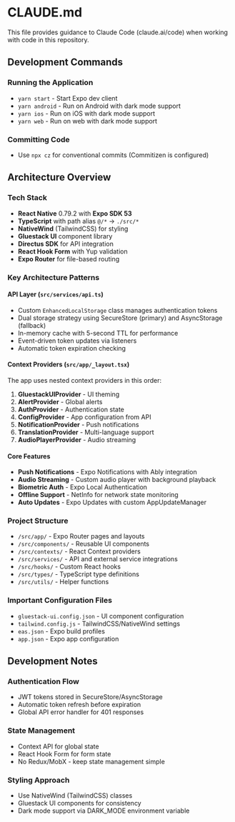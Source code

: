 # CLAUDE.md

This file provides guidance to Claude Code (claude.ai/code) when working with code in this repository.

## Development Commands

### Running the Application
- `yarn start` - Start Expo dev client
- `yarn android` - Run on Android with dark mode support
- `yarn ios` - Run on iOS with dark mode support 
- `yarn web` - Run on web with dark mode support

### Committing Code
- Use `npx cz` for conventional commits (Commitizen is configured)

## Architecture Overview

### Tech Stack
- **React Native** 0.79.2 with **Expo SDK 53**
- **TypeScript** with path alias `@/*` → `./src/*`
- **NativeWind** (TailwindCSS) for styling
- **Gluestack UI** component library
- **Directus SDK** for API integration
- **React Hook Form** with Yup validation
- **Expo Router** for file-based routing

### Key Architecture Patterns

#### API Layer (`src/services/api.ts`)
- Custom `EnhancedLocalStorage` class manages authentication tokens
- Dual storage strategy using SecureStore (primary) and AsyncStorage (fallback)
- In-memory cache with 5-second TTL for performance
- Event-driven token updates via listeners
- Automatic token expiration checking

#### Context Providers (`src/app/_layout.tsx`)
The app uses nested context providers in this order:
1. **GluestackUIProvider** - UI theming
2. **AlertProvider** - Global alerts
3. **AuthProvider** - Authentication state
4. **ConfigProvider** - App configuration from API
5. **NotificationProvider** - Push notifications
6. **TranslationProvider** - Multi-language support
7. **AudioPlayerProvider** - Audio streaming

#### Core Features
- **Push Notifications** - Expo Notifications with Ably integration
- **Audio Streaming** - Custom audio player with background playback
- **Biometric Auth** - Expo Local Authentication
- **Offline Support** - NetInfo for network state monitoring
- **Auto Updates** - Expo Updates with custom AppUpdateManager

### Project Structure
- `/src/app/` - Expo Router pages and layouts
- `/src/components/` - Reusable UI components
- `/src/contexts/` - React Context providers
- `/src/services/` - API and external service integrations
- `/src/hooks/` - Custom React hooks
- `/src/types/` - TypeScript type definitions
- `/src/utils/` - Helper functions

### Important Configuration Files
- `gluestack-ui.config.json` - UI component configuration
- `tailwind.config.js` - TailwindCSS/NativeWind settings
- `eas.json` - Expo build profiles
- `app.json` - Expo app configuration

## Development Notes

### Authentication Flow
- JWT tokens stored in SecureStore/AsyncStorage
- Automatic token refresh before expiration
- Global API error handler for 401 responses

### State Management
- Context API for global state
- React Hook Form for form state
- No Redux/MobX - keep state management simple

### Styling Approach
- Use NativeWind (TailwindCSS) classes
- Gluestack UI components for consistency
- Dark mode support via DARK_MODE environment variable